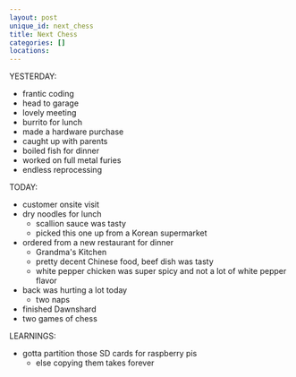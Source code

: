 ```yaml
---
layout: post
unique_id: next_chess
title: Next Chess
categories: []
locations: 
---
```


YESTERDAY:
* frantic coding
* head to garage
* lovely meeting
* burrito for lunch
* made a hardware purchase
* caught up with parents
* boiled fish for dinner
* worked on full metal furies
* endless reprocessing

TODAY:
* customer onsite visit
* dry noodles for lunch
  * scallion sauce was tasty
  * picked this one up from a Korean supermarket
* ordered from a new restaurant for dinner
  * Grandma's Kitchen
  * pretty decent Chinese food, beef dish was tasty
  * white pepper chicken was super spicy and not a lot of white pepper flavor
* back was hurting a lot today
  * two naps
* finished Dawnshard
* two games of chess

LEARNINGS:
* gotta partition those SD cards for raspberry pis
  * else copying them takes forever
